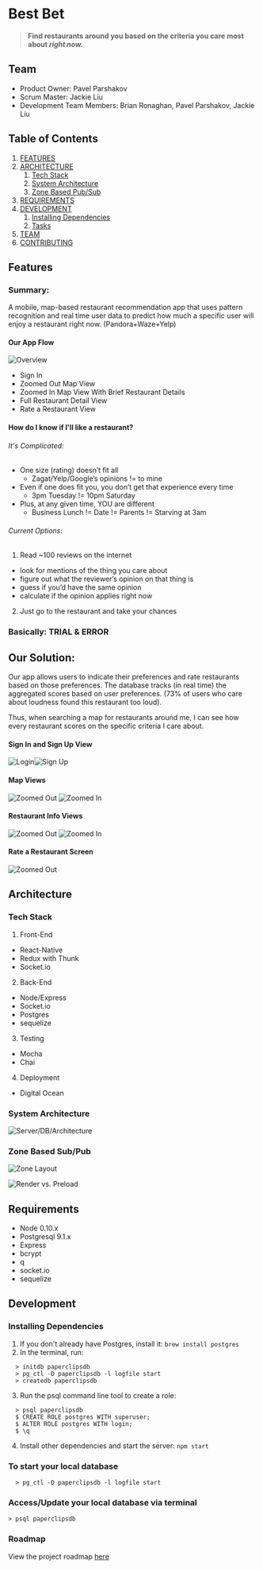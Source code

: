 # Best Bet

> **Find restaurants around you based on the criteria you care most about _right now._**


## Team

- Product Owner: Pavel Parshakov
- Scrum Master: Jackie Liu
- Development Team Members: Brian Ronaghan, Pavel Parshakov, Jackie Liu

## Table of Contents

1. [FEATURES](#Features)
1. [ARCHITECTURE](#architecture)
    1. [Tech Stack](#tech-stack)
    1. [System Architecture](#system-architecture)
    1. [Zone Based Pub/Sub](#zone-based-pub-sub)
1. [REQUIREMENTS](#requirements)
1. [DEVELOPMENT](#development)
    1. [Installing Dependencies](#installing-dependencies)
    1. [Tasks](#tasks)
1. [TEAM](#team)
1. [CONTRIBUTING](#contributing)

## Features

### Summary:
A mobile, map-based restaurant recommendation app that uses pattern recognition and real time user data to predict how much a specific user will enjoy a restaurant right now. (Pandora+Waze+Yelp)

#### Our App Flow

![Overview](https://raw.githubusercontent.com/paperclips/paperclips/master/screenshots/bestBetMockScreens.png "Overview")

- Sign In
- Zoomed Out Map View
- Zoomed In Map View With Brief Restaurant Details
- Full Restaurant Detail View
- Rate a Restaurant View

#### How do I know if I'll like a restaurant?

###### It's Complicated:
- One size (rating) doesn’t fit all
  - Zagat/Yelp/Google’s opinions != to mine
- Even if one does fit you, you don’t get that experience every time
  - 3pm Tuesday != 10pm Saturday
- Plus, at any given time, YOU are different
  - Business Lunch != Date != Parents != Starving at 3am

###### Current Options:
1. Read ~100 reviews on the internet
  - look for mentions of the thing you care about
  - figure out what the reviewer’s opinion on that thing is
  - guess if you’d have the same opinion
  - calculate if the opinion applies right now
2. Just go to the restaurant and take your chances

### Basically: TRIAL & ERROR

## Our Solution:
Our app allows users to indicate their preferences and rate restaurants based on those preferences. The database tracks (in real time) the aggregated scores based on user preferences. (73% of users who care about loudness found this restaurant too loud).

Thus, when searching a map for restaurants around me, I can see how every restaurant scores on the specific criteria I care about.

#### Sign In and Sign Up View

![Login](https://raw.githubusercontent.com/paperclips/paperclips/master/screenshots/login.jpg "Login Screen")![Sign Up](https://raw.githubusercontent.com/paperclips/paperclips/master/screenshots/signup.jpg "Sign Up")

#### Map Views

 ![Zoomed Out](https://raw.githubusercontent.com/paperclips/paperclips/master/screenshots/zoomedOut.jpg "Zoomed Out") ![Zoomed In](https://raw.githubusercontent.com/paperclips/paperclips/master/screenshots/zoomedIn.jpg "Zoomed In")

#### Restaurant Info Views

![Zoomed Out](https://raw.githubusercontent.com/paperclips/paperclips/master/screenshots/briefDetails.jpg "Zoomed Out") ![Zoomed In](https://raw.githubusercontent.com/paperclips/paperclips/master/screenshots/fullDetails.jpg "Zoomed In")

#### Rate a Restaurant Screen
![Zoomed Out](https://raw.githubusercontent.com/paperclips/paperclips/master/screenshots/rateScreen.jpg "Rating Screen")

## Architecture

### Tech Stack

1) Front-End
- React-Native  
- Redux with Thunk
- Socket.io

2) Back-End
- Node/Express
- Socket.io
- Postgres
- sequelize

3) Testing
- Mocha
- Chai

4) Deployment
- Digital Ocean

### System Architecture

![Server/DB/Architecture](https://raw.githubusercontent.com/paperclips/paperclips/master/screenshots/architecture.jpg "Architecture")

### Zone Based Sub/Pub

![Zone Layout](https://raw.githubusercontent.com/paperclips/paperclips/master/screenshots/zoneSystem.jpg "Zone Layout")

![Render vs. Preload](https://raw.githubusercontent.com/paperclips/paperclips/master/screenshots/zoneRendering.jpg "Render vs. Preload")

## Requirements

- Node 0.10.x
- Postgresql 9.1.x
- Express
- bcrypt
- q
- socket.io
- sequelize

## Development

### Installing Dependencies

  1. If you don't already have Postgres, install it: `brew install postgres`
  2. In the terminal, run:

  ```
    > initdb paperclipsdb
    > pg_ctl -D paperclipsdb -l logfile start
    > createdb paperclipsdb
  ```

  3. Run the psql command line tool to create a role:

  ```
    > psql paperclipsdb
    $ CREATE ROLE postgres WITH superuser;
    $ ALTER ROLE postgres WITH login;
    $ \q
  ```

  4. Install other dependencies and start the server: `npm start`


### To start your local database

```
  > pg_ctl -D paperclipsdb -l logfile start
```

### Access/Update your local database via terminal

  ```
  > psql paperclipsdb
  ```

### Roadmap

View the project roadmap [here](https://waffle.io/paperclips/paperclips)
